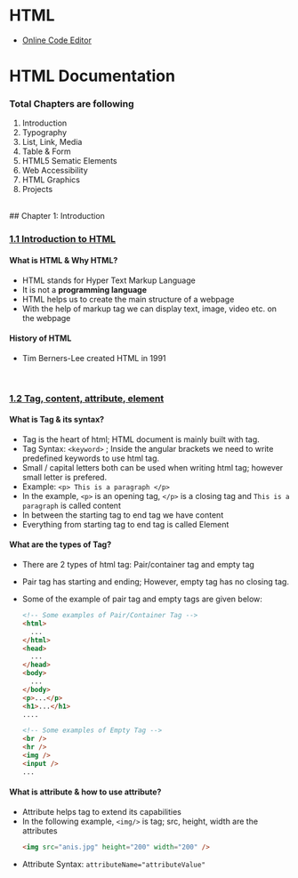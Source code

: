 # HTML
 - [Online Code Editor](https://codepen.io/pen/)
 
 # HTML Documentation
 
### Total Chapters are following
1. Introduction
2. Typography
3. List, Link, Media
4. Table & Form
5. HTML5 Sematic Elements
6. Web Accessibility
7. HTML Graphics
8. Projects
<br />
## Chapter 1: Introduction

### [1.1 Introduction to HTML](https://youtu.be/d35dfSwBTNY)

#### What is HTML & Why HTML?

- HTML stands for Hyper Text Markup Language
- It is not a **programming language**
- HTML helps us to create the main structure of a webpage
- With the help of markup tag we can display text, image, video etc. on the webpage

#### History of HTML

- Tim Berners-Lee created HTML in 1991
<br />

### [1.2 Tag, content, attribute, element]()

#### What is Tag & its syntax?

- Tag is the heart of html; HTML document is mainly built with tag.
- Tag Syntax: `<keyword>` ; Inside the angular brackets we need to write predefined keywords to use html tag.
- Small / capital letters both can be used when writing html tag; however small letter is prefered.
- Example: `<p> This is a paragraph </p>`
- In the example, `<p>` is an opening tag, `</p>` is a closing tag and `This is a paragraph` is called content
- In between the starting tag to end tag we have content
- Everything from starting tag to end tag is called Element

#### What are the types of Tag?

- There are 2 types of html tag: Pair/container tag and empty tag
- Pair tag has starting and ending; However, empty tag has no closing tag.
- Some of the example of pair tag and empty tags are given below:

  ```html
  <!-- Some examples of Pair/Container Tag -->
  <html>
    ...
  </html>
  <head>
    ...
  </head>
  <body>
    ...
  </body>
  <p>...</p>
  <h1>...</h1>
  ....

  <!-- Some examples of Empty Tag -->
  <br />
  <hr />
  <img />
  <input />
  ...
  ```

#### What is attribute & how to use attribute?

- Attribute helps tag to extend its capabilities
- In the following example, `<img/>` is tag; src, height, width are the attributes
  ```html
  <img src="anis.jpg" height="200" width="200" />
  ```
- Attribute Syntax: `attributeName="attributeValue"`

<br />


